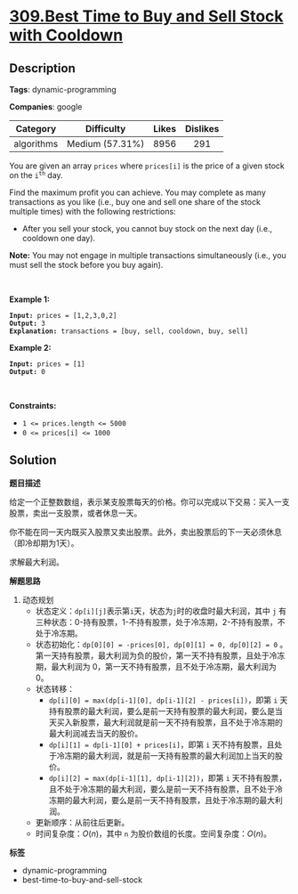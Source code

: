 # [309.Best Time to Buy and Sell Stock with Cooldown](https://leetcode.com/problems/best-time-to-buy-and-sell-stock-with-cooldown/description/)

## Description

**Tags**: dynamic-programming

**Companies**: google

|  Category  |   Difficulty    | Likes | Dislikes |
| :--------: | :-------------: | :---: | :------: |
| algorithms | Medium (57.31%) | 8956  |   291    |

<p>You are given an array <code>prices</code> where <code>prices[i]</code> is the price of a given stock on the <code>i<sup>th</sup></code> day.</p>
<p>Find the maximum profit you can achieve. You may complete as many transactions as you like (i.e., buy one and sell one share of the stock multiple times) with the following restrictions:</p>
<ul>
  <li>After you sell your stock, you cannot buy stock on the next day (i.e., cooldown one day).</li>
</ul>
<p><strong>Note:</strong> You may not engage in multiple transactions simultaneously (i.e., you must sell the stock before you buy again).</p>
<p>&nbsp;</p>
<p><strong class="example">Example 1:</strong></p>
<pre><code><strong>Input:</strong> prices = [1,2,3,0,2]
<strong>Output:</strong> 3
<strong>Explanation:</strong> transactions = [buy, sell, cooldown, buy, sell]</code></pre>
<p><strong class="example">Example 2:</strong></p>
<pre><code><strong>Input:</strong> prices = [1]
<strong>Output:</strong> 0</code></pre>
<p>&nbsp;</p>
<p><strong>Constraints:</strong></p>
<ul>
  <li><code>1 &lt;= prices.length &lt;= 5000</code></li>
  <li><code>0 &lt;= prices[i] &lt;= 1000</code></li>
</ul>

## Solution

**题目描述**

给定一个正整数数组，表示某支股票每天的价格。你可以完成以下交易：买入一支股票，卖出一支股票，或者休息一天。

你不能在同一天内既买入股票又卖出股票。此外，卖出股票后的下一天必须休息（即冷却期为1天）。

求解最大利润。

**解题思路**

1. 动态规划
   - 状态定义：`dp[i][j]`表示第`i`天，状态为`j`时的收盘时最大利润，其中 `j` 有三种状态：0-持有股票，1-不持有股票，处于冷冻期，2-不持有股票，不处于冷冻期。
   - 状态初始化：`dp[0][0] = -prices[0], dp[0][1] = 0, dp[0][2] = 0` 。第一天持有股票，最大利润为负的股价，第一天不持有股票，且处于冷冻期，最大利润为 0，第一天不持有股票，且不处于冷冻期，最大利润为 0。
   - 状态转移：
     - `dp[i][0] = max(dp[i-1][0], dp[i-1][2] - prices[i])`，即第 `i` 天持有股票的最大利润，要么是前一天持有股票的最大利润，要么是当天买入新股票，最大利润就是前一天不持有股票，且不处于冷冻期的最大利润减去当天的股价。
     - `dp[i][1] = dp[i-1][0] + prices[i]`，即第 `i` 天不持有股票，且处于冷冻期的最大利润，就是前一天持有股票的最大利润加上当天的股价。
     - `dp[i][2] = max(dp[i-1][1], dp[i-1][2])`，即第 `i` 天不持有股票，且不处于冷冻期的最大利润，要么是前一天不持有股票，且不处于冷冻期的最大利润，要么是前一天不持有股票，且处于冷冻期的最大利润。
   - 更新顺序：从前往后更新。
   - 时间复杂度：$O(n)$，其中 `n` 为股价数组的长度。空间复杂度：$O(n)$。

**标签**

- dynamic-programming
- best-time-to-buy-and-sell-stock
